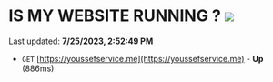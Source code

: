 # IS MY WEBSITE RUNNING ? [![](https://img.shields.io/static/v1?label=Sponsor&message=%E2%9D%A4&logo=GitHub&color=%23fe8e86)](https://github.com/sponsors/<username>)

Last updated: **7/25/2023, 2:52:49 PM**

- `GET` [https://youssefservice.me](https://youssefservice.me) - **Up** (886ms)
